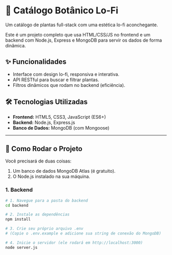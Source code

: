 # 🌱 Catálogo Botânico Lo-Fi

Um catálogo de plantas full-stack com uma estética lo-fi aconchegante.

Este é um projeto completo que usa HTML/CSS/JS no frontend e um backend com Node.js, Express e MongoDB para servir os dados de forma dinâmica.

## ✨ Funcionalidades

* Interface com design lo-fi, responsiva e interativa.
* API RESTful para buscar e filtrar plantas.
* Filtros dinâmicos que rodam no backend (eficiência).

## 🛠️ Tecnologias Utilizadas

* **Frontend:** HTML5, CSS3, JavaScript (ES6+)
* **Backend:** Node.js, Express.js
* **Banco de Dados:** MongoDB (com Mongoose)

---

## 🚀 Como Rodar o Projeto

Você precisará de duas coisas:
1.  Um banco de dados MongoDB Atlas (é gratuito).
2.  O Node.js instalado na sua máquina.

### 1. Backend

```bash
# 1. Navegue para a pasta do backend
cd backend

# 2. Instale as dependências
npm install

# 3. Crie seu próprio arquivo .env
# (Copie o .env.example e adicione sua string de conexão do MongoDB)

# 4. Inicie o servidor (ele rodará em http://localhost:3000)
node server.js